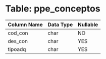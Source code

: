 # Table: ppe_conceptos

| Column Name | Data Type | Nullable |
|-------------|-----------|----------|
| cod_con | char | NO |
| des_con | char | YES |
| tipoadq | char | YES |
